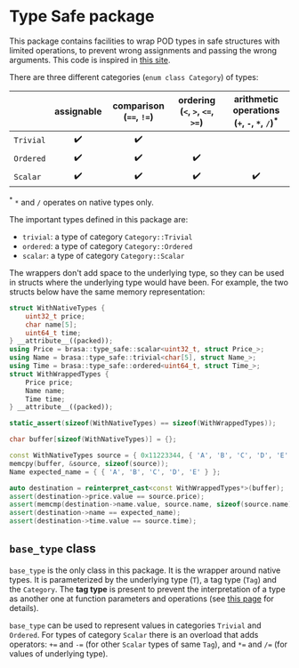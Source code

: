 # Type Safe package
This package contains facilities to wrap POD types in safe structures with
limited operations, to prevent wrong assignments and passing the wrong
arguments. This code is inspired in [this
site](https://github.com/rollbear/strong_type).

There are three different categories (`enum class Category`) of types:

|           | assignable         | comparison (`==`, `!=`) | ordering (`<`, `>`, `<=`, `>=`) | arithmetic operations (`+`, `-`, `*`, `/`)<sup>*</sup> |
| :-------- | :----------------: | :---------------------: | :-----------------------------: | :----------------------------------------------------: |
| `Trivial` | :heavy_check_mark: | :heavy_check_mark:      |                                 |                                                        |
| `Ordered` | :heavy_check_mark: | :heavy_check_mark:      | :heavy_check_mark:              |                                                        |
| `Scalar`  | :heavy_check_mark: | :heavy_check_mark:      | :heavy_check_mark:              | :heavy_check_mark:                                     |

<sup>*</sup> `*` and `/` operates on native types only.

The important types defined in this package are:
* `trivial`: a type of category `Category::Trivial`
* `ordered`: a type of category `Category::Ordered`
* `scalar`: a type of category `Category::Scalar`

The wrappers don't add space to the underlying type, so they can be used in
structs where the underlying type would have been. For example, the two structs
below have the same memory representation:
```cpp
struct WithNativeTypes {
    uint32_t price;
    char name[5];
    uint64_t time;
} __attribute__((packed));
using Price = brasa::type_safe::scalar<uint32_t, struct Price_>;
using Name = brasa::type_safe::trivial<char[5], struct Name_>;
using Time = brasa::type_safe::ordered<uint64_t, struct Time_>;
struct WithWrappedTypes {
    Price price;
    Name name;
    Time time;
} __attribute__((packed));

static_assert(sizeof(WithNativeTypes) == sizeof(WithWrappedTypes));

char buffer[sizeof(WithNativeTypes)] = {};

const WithNativeTypes source = { 0x11223344, { 'A', 'B', 'C', 'D', 'E' }, 0x8877665544332211 };
memcpy(buffer, &source, sizeof(source));
Name expected_name = { { 'A', 'B', 'C', 'D', 'E' } };

auto destination = reinterpret_cast<const WithWrappedTypes*>(buffer);
assert(destination->price.value == source.price);
assert(memcmp(destination->name.value, source.name, sizeof(source.name)) == 0);
assert(destination->name == expected_name);
assert(destination->time.value == source.time);
```

## `base_type` class

`base_type` is the only class in this package. It is the wrapper around native
types. It is parameterized by the underlying type (`T`), a tag type (`Tag`) and
the `Category`. The **tag type** is present to prevent the interpretation of a
type as another one at function parameters and operations (see [this
page](https://github.com/rollbear/strong_type) for details).

`base_type` can be used to represent values in categories `Trivial` and
`Ordered`. For types of category `Scalar` there is an overload that adds
operators: `+=` and `-=` (for other `Scalar` types of same `Tag`), and `*=` and
`/=` (for values of underlying type).
